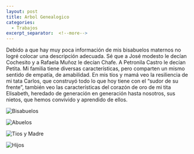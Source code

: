 ```yaml
---
layout: post
title: Arbol Genealogico
categories:
  - Trabajos
excerpt_separator:  <!--more-->
---
```


Debido a que hay muy poca información de mis bisabuelos maternos no logré colocar una descripción adecuada. Sé que a José modesto le decían Cochesito y a Rafaela Muñoz le decían Chafe. A Petronila Castro le decían Petita. 
Mi familia tiene diversas características, pero comparten un mismo sentido de empatía, de amabilidad. En mis tíos y mamá veo la resiliencia de mi tata Carlos, que construyó todo lo que hoy tiene con el “sudor de su frente”, también veo las características del corazón de oro de mi tita Elisabeth, heredado de generación en generación hasta nosotros, sus nietos, que hemos convivido y aprendido de ellos.

![Bisabuelos](https://64.media.tumblr.com/593231f17f81c6fbf2acbb3eed4cacbf/f1f46ed9ed63a6d7-b8/s540x810/167bfcdc7e224afbe0671717b2064d7f9cb02faf.pnj)

![Abuelos](https://64.media.tumblr.com/1b1818f3fc2d8d782377427828ee95a0/c621e248f49a83f6-26/s540x810/f7fcd647dd7deba3cc9f47094e32b3862cb5e5ee.pnj)

![Tios y Madre](https://64.media.tumblr.com/118b56ff025fdd406884be66e2b88f7d/11803a67af24fedb-0d/s540x810/22cbebcd1fc203ecd2c13574955d570440ea0067.pnj)

![Hijos](https://64.media.tumblr.com/efc7f749e36c621df110c340159a8bde/dc7c1a058e6aaa69-fc/s540x810/818ac4e5ae1556b2dea7e787a94701830a39cb4a.pnj)